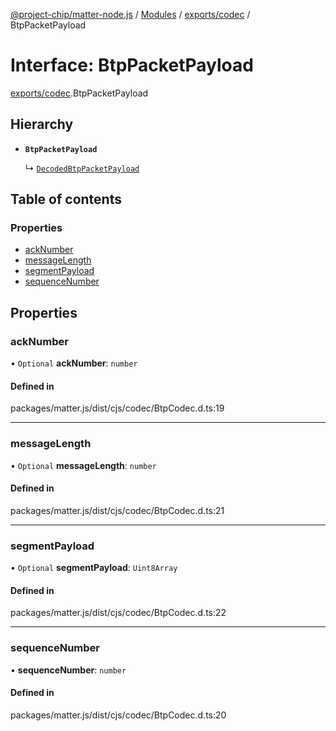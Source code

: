 [@project-chip/matter-node.js](../README.md) / [Modules](../modules.md) / [exports/codec](../modules/exports_codec.md) / BtpPacketPayload

# Interface: BtpPacketPayload

[exports/codec](../modules/exports_codec.md).BtpPacketPayload

## Hierarchy

- **`BtpPacketPayload`**

  ↳ [`DecodedBtpPacketPayload`](exports_codec.DecodedBtpPacketPayload.md)

## Table of contents

### Properties

- [ackNumber](exports_codec.BtpPacketPayload.md#acknumber)
- [messageLength](exports_codec.BtpPacketPayload.md#messagelength)
- [segmentPayload](exports_codec.BtpPacketPayload.md#segmentpayload)
- [sequenceNumber](exports_codec.BtpPacketPayload.md#sequencenumber)

## Properties

### ackNumber

• `Optional` **ackNumber**: `number`

#### Defined in

packages/matter.js/dist/cjs/codec/BtpCodec.d.ts:19

___

### messageLength

• `Optional` **messageLength**: `number`

#### Defined in

packages/matter.js/dist/cjs/codec/BtpCodec.d.ts:21

___

### segmentPayload

• `Optional` **segmentPayload**: `Uint8Array`

#### Defined in

packages/matter.js/dist/cjs/codec/BtpCodec.d.ts:22

___

### sequenceNumber

• **sequenceNumber**: `number`

#### Defined in

packages/matter.js/dist/cjs/codec/BtpCodec.d.ts:20

